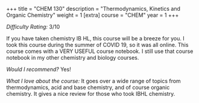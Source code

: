 +++
title = "CHEM 130"
description = "Thermodynamics, Kinetics and Organic Chemistry"
weight = 1
[extra]
course = "CHEM"
year = 1
+++

*Difficulty Rating:* 3/10

If you have taken chemistry IB HL, this course will be a breeze for you. I took this course during the summer of COVID 19, so it was all online. This course comes with a VERY USEFUL course notebook. I still use that course notebook in my other chemistry and biology courses.

*Would I recommend?* Yes!

*What I love about the course:* It goes over a wide range of topics from thermodynamics, acid and base chemistry, and of course organic chemistry. It gives a nice review for those who took IBHL chemistry.
